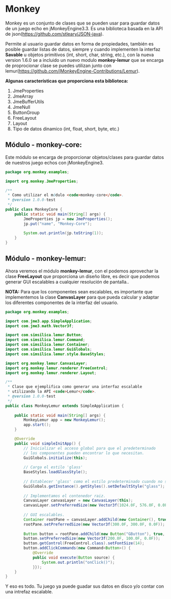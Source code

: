 # Monkey
 Monkey es un conjunto de clases que se pueden usar para guardar datos de un juego echo en jMonkeyEngine3.3.
Es una biblioteca basada en la API de json(https://github.com/stleary/JSON-java).

Permite al usuario guardar datos en forma de propiedades, también es posible guardar listas de datos,
siempre y cuando implementen la interfaz **Savable** u objetos primitivos (int, short, char, string, etc.), con la
nueva version 1.6.0 se a incluido un nuevo modulo **monkey-lemur** que se encarga de proprocionar clase se puedes
utilizan junto con lemur(https://github.com/jMonkeyEngine-Contributions/Lemur).

**Algunas características que proporciona esta biblioteca:**
1. JmeProperties 
2. JmeArray
3. JmeBufferUtils
4. JmeNull
5. ButtonGroup
6. FreeLayout
7. Layout
8. Tipo de datos dinamico (int, float, short, byte, etc.)

## Módulo - monkey-core:
Este módulo se encarga de proporcionar objetos/clases para guardar datos
de nuestros juego echos con jMonkeyEngine3.

```java
package org.monkey.examples;

import org.monkey.JmeProperties;

/**
 * Como utilizar el módulo <code>monkey-core</code>.
 * @version 1.0.0-test
 */
public class MonkeyCore {
    public static void main(String[] args) {
        JmeProperties jp = new JmeProperties();
        jp.put("name", "Monkey-Core");
        
        System.out.println(jp.toString(1));
    }
}
```

## Módulo  - monkey-lemur:
Ahora veremos el módulo **monkey-lemur**, con el podemos aprovechar la clase **FreeLayout** que proporciona
un diseño libre, es decir que podemos generar GUI escalables a cualquier resolución de pantalla..

**NOTA:** Para que los componentes sean escalables, es importante que implementemos la clase **CanvasLayer** para
que pueda calcular y adaptar los diferentes componentes de la interfaz del usuario.


```java
package org.monkey.examples;

import com.jme3.app.SimpleApplication;
import com.jme3.math.Vector3f;

import com.simsilica.lemur.Button;
import com.simsilica.lemur.Command;
import com.simsilica.lemur.Container;
import com.simsilica.lemur.GuiGlobals;
import com.simsilica.lemur.style.BaseStyles;

import org.monkey.lemur.CanvasLayer;
import org.monkey.lemur.renderer.FreeControl;
import org.monkey.lemur.renderer.Layout;

/**
 * Clase que ejemplifica como generar una interfaz escalable
 * utilizando la API <code>Lemur</code>.
 * @version 1.0.0-test
 */
public class MonkeyLemur extends SimpleApplication {
    
    public static void main(String[] args) {
        MonkeyLemur app = new MonkeyLemur();
        app.start();
    }

    @Override
    public void simpleInitApp() {
        // Inicializar el acceso global para que el predeterminado
        // los componentes pueden encontrar lo que necesitan.
        GuiGlobals.initialize(this);
            
        // Carga el estilo 'glass'
        BaseStyles.loadGlassStyle();
            
        // Establecer 'glass' como el estilo predeterminado cuando no se especifica
        GuiGlobals.getInstance().getStyles().setDefaultStyle("glass");
        
        // Implementamos el contenedor raiz.
        CanvasLayer canvasLayer = new CanvasLayer(this);
        canvasLayer.setPreferredSize(new Vector3f(1024.0F, 576.0F, 0.0F));
        
        // GUI escalables.
        Container rootPane = canvasLayer.addChild(new Container(), true, Layout.Center);
        rootPane.setPreferredSize(new Vector3f(300.0F, 300.0F, 0.0F));
        
        Button button = rootPane.addChild(new Button("GButton"), true, Layout.CenterTop);
        button.setPreferredSize(new Vector3f(200.0F, 100.0F, 0.0F));
        button.getControl(FreeControl.class).setFontSize(14);
        button.addClickCommands(new Command<Button>() {
            @Override
            public void execute(Button source) {
                System.out.println("onClick()");
            }});
    }
}
```

Y eso es todo. Tu juego ya puede guadar sus datos en disco y/o contar con una intrefaz escalable.
